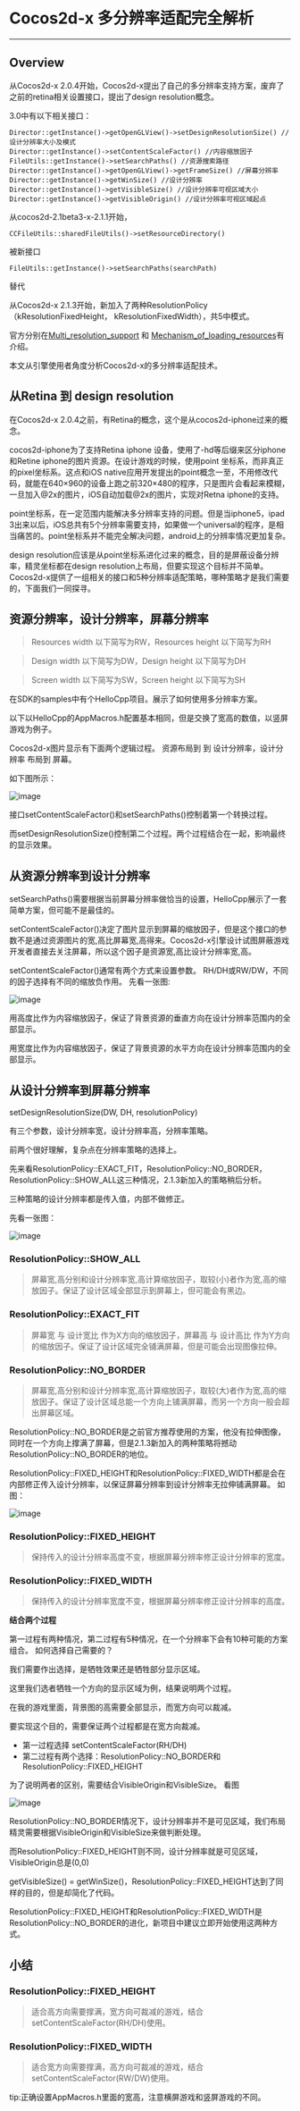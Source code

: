# Cocos2d-x 多分辨率适配完全解析
---

## Overview
从Cocos2d-x 2.0.4开始，Cocos2d-x提出了自己的多分辨率支持方案，废弃了之前的retina相关设置接口，提出了design resolution概念。

3.0中有以下相关接口：

	Director::getInstance()->getOpenGLView()->setDesignResolutionSize() //设计分辨率大小及模式
	Director::getInstance()->setContentScaleFactor() //内容缩放因子
	FileUtils::getInstance()->setSearchPaths() //资源搜索路径
	Director::getInstance()->getOpenGLView()->getFrameSize() //屏幕分辨率
	Director::getInstance()->getWinSize() //设计分辨率
	Director::getInstance()->getVisibleSize() //设计分辨率可视区域大小
	Director::getInstance()->getVisibleOrigin() //设计分辨率可视区域起点

从cocos2d-2.1beta3-x-2.1.1开始，

`CCFileUtils::sharedFileUtils()->setResourceDirectory()`

被新接口

`FileUtils::getInstance()->setSearchPaths(searchPath)`

替代

从Cocos2d-x 2.1.3开始，新加入了两种ResolutionPolicy（kResolutionFixedHeight， kResolutionFixedWidth），共5中模式。

官方分别在[Multi_resolution_support](../../v2/graphic/multi-resolution/zh.md) 和 [Mechanism_of_loading_resources](http://www.cocos2d-x.org/projects/Cocos2d-x/wiki/Mechanism_of_loading_resources)有介绍。

本文从引擎使用者角度分析Cocos2d-x的多分辨率适配技术。

## 从Retina 到 design resolution
在Cocos2d-x 2.0.4之前，有Retina的概念，这个是从cocos2d-iphone过来的概念。

cocos2d-iphone为了支持Retina iphone 设备，使用了-hd等后缀来区分iphone和Retine iphone的图片资源。在设计游戏的时候，使用point 坐标系，而非真正的pixel坐标系。这点和iOS native应用开发提出的point概念一至，不用修改代码，就能在640×960的设备上跑之前320×480的程序，只是图片会看起来模糊，一旦加入@2x的图片，iOS自动加载@2x的图片，实现对Retna iphone的支持。

point坐标系，在一定范围内能解决多分辨率支持的问题。但是当iphone5，ipad 3出来以后，iOS总共有5个分辨率需要支持，如果做一个universal的程序，是相当痛苦的。point坐标系并不能完全解决问题，android上的分辨率情况更加复杂。

design resolution应该是从point坐标系进化过来的概念，目的是屏蔽设备分辨率，精灵坐标都在design resolution上布局，但要实现这个目标并不简单。Cocos2d-x提供了一组相关的接口和5种分辨率适配策略，哪种策略才是我们需要的，下面我们一同探寻。

## 资源分辨率，设计分辨率，屏幕分辨率
>Resources width 以下简写为RW，Resources height 以下简写为RH

>Design width 以下简写为DW，Design height 以下简写为DH

>Screen width 以下简写为SW，Screen height 以下简写为SH

在SDK的samples中有个HelloCpp项目。展示了如何使用多分辨率方案。

以下以HelloCpp的AppMacros.h配置基本相同，但是交换了宽高的数值，以竖屏游戏为例子。

Cocos2d-x图片显示有下面两个逻辑过程。
资源布局到 到 设计分辨率，设计分辨率 布局到 屏幕。

如下图所示：

![image](./res/1.png)

接口setContentScaleFactor()和setSearchPaths()控制着第一个转换过程。

而setDesignResolutionSize()控制第二个过程。两个过程结合在一起，影响最终的显示效果。

## 从资源分辨率到设计分辨率
setSearchPaths()需要根据当前屏幕分辨率做恰当的设置，HelloCpp展示了一套简单方案，但可能不是最佳的。

setContentScaleFactor()决定了图片显示到屏幕的缩放因子，但是这个接口的参数不是通过资源图片的宽,高比屏幕宽,高得来。Cocos2d-x引擎设计试图屏蔽游戏开发者直接去关注屏幕，所以这个因子是资源宽,高比设计分辨率宽,高。

setContentScaleFactor()通常有两个方式来设置参数。
RH/DH或RW/DW，不同的因子选择有不同的缩放负作用。
先看一张图:

![image](./res/2.png)

用高度比作为内容缩放因子，保证了背景资源的垂直方向在设计分辨率范围内的全部显示。

用宽度比作为内容缩放因子，保证了背景资源的水平方向在设计分辨率范围内的全部显示。

## 从设计分辨率到屏幕分辨率
setDesignResolutionSize(DW, DH, resolutionPolicy)

有三个参数，设计分辨率宽，设计分辨率高，分辨率策略。

前两个很好理解，复杂点在分辨率策略的选择上。

先来看ResolutionPolicy::EXACT_FIT，ResolutionPolicy::NO_BORDER，ResolutionPolicy::SHOW_ALL这三种情况，2.1.3新加入的策略稍后分析。

三种策略的设计分辨率都是传入值，内部不做修正。

先看一张图：

![image](./res/3.png)

### ResolutionPolicy::SHOW_ALL

> 屏幕宽,高分别和设计分辨率宽,高计算缩放因子，取较(小)者作为宽,高的缩放因子。保证了设计区域全部显示到屏幕上，但可能会有黑边。

### ResolutionPolicy::EXACT_FIT

> 屏幕宽 与 设计宽比 作为X方向的缩放因子，屏幕高 与 设计高比 作为Y方向的缩放因子。保证了设计区域完全铺满屏幕，但是可能会出现图像拉伸。

### ResolutionPolicy::NO_BORDER

> 屏幕宽,高分别和设计分辨率宽,高计算缩放因子，取较(大)者作为宽,高的缩放因子。保证了设计区域总能一个方向上铺满屏幕，而另一个方向一般会超出屏幕区域。

ResolutionPolicy::NO_BORDER是之前官方推荐使用的方案，他没有拉伸图像，同时在一个方向上撑满了屏幕，但是2.1.3新加入的两种策略将撼动ResolutionPolicy::NO_BORDER的地位。

ResolutionPolicy::FIXED_HEIGHT和ResolutionPolicy::FIXED_WIDTH都是会在内部修正传入设计分辨率，以保证屏幕分辨率到设计分辨率无拉伸铺满屏幕。
如图：

![image](./res/4.png)

### ResolutionPolicy::FIXED_HEIGHT

> 保持传入的设计分辨率高度不变，根据屏幕分辨率修正设计分辨率的宽度。

### ResolutionPolicy::FIXED_WIDTH

> 保持传入的设计分辨率宽度不变，根据屏幕分辨率修正设计分辨率的高度。

**结合两个过程**

第一过程有两种情况，第二过程有5种情况，在一个分辨率下会有10种可能的方案组合。
如何选择自己需要的？

我们需要作出选择，是牺牲效果还是牺牲部分显示区域。

这里我们选者牺牲一个方向的显示区域为例，结果说明两个过程。

在我的游戏里面，背景图的高需要全部显示，而宽方向可以裁减。

要实现这个目的，需要保证两个过程都是在宽方向裁减。

- 第一过程选择 setContentScaleFactor(RH/DH)
- 第二过程有两个选择：ResolutionPolicy::NO_BORDER和ResolutionPolicy::FIXED_HEIGHT

为了说明两者的区别，需要结合VisibleOrigin和VisibleSize。
看图

![image](./res/5.png)

ResolutionPolicy::NO_BORDER情况下，设计分辨率并不是可见区域，我们布局精灵需要根据VisibleOrigin和VisibleSize来做判断处理。

而ResolutionPolicy::FIXED_HEIGHT则不同，设计分辨率就是可见区域，VisibleOrigin总是(0,0)

getVisibleSize() = getWinSize()，ResolutionPolicy::FIXED_HEIGHT达到了同样的目的，但是却简化了代码。

ResolutionPolicy::FIXED_HEIGHT和ResolutionPolicy::FIXED_WIDTH是ResolutionPolicy::NO_BORDER的进化，新项目中建议立即开始使用这两种方式。

## 小结
### ResolutionPolicy::FIXED_HEIGHT

> 适合高方向需要撑满，宽方向可裁减的游戏，结合setContentScaleFactor(RH/DH)使用。

### ResolutionPolicy::FIXED_WIDTH

> 适合宽方向需要撑满，高方向可裁减的游戏，结合setContentScaleFactor(RW/DW)使用。

tip:正确设置AppMacros.h里面的宽高，注意横屏游戏和竖屏游戏的不同。